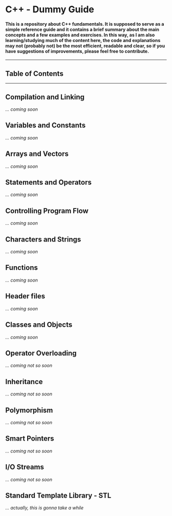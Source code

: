 # C++ - Dummy Guide
#### This is a repository about C++ fundamentals. It is supposed to serve as a simple reference guide and it contains a brief summary about the main concepts and a few examples and exercises. In this way, as I am also learning/studying much of the content here, the code and explanations may not (probably not) be the most efficient, readable and clear, so if you have suggestions of improvements, please feel free to contribute.
---
## Table of Contents
---
## Compilation and Linking
_... coming soon_
## Variables and Constants
_... coming soon_

## Arrays and Vectors
_... coming soon_

## Statements and Operators
_... coming soon_

## Controlling Program Flow
_... coming soon_

## Characters and Strings
_... coming soon_

## Functions
_... coming soon_

## Header files
_... coming soon_

## Classes and Objects
_... coming soon_

## Operator Overloading
_... coming not so soon_

## Inheritance
_... coming not so soon_

## Polymorphism
_... coming not so soon_

## Smart Pointers
_... coming not so soon_

## I/O Streams
_... coming not so soon_

## Standard Template Library - STL
_... actually, this is gonna take a while_